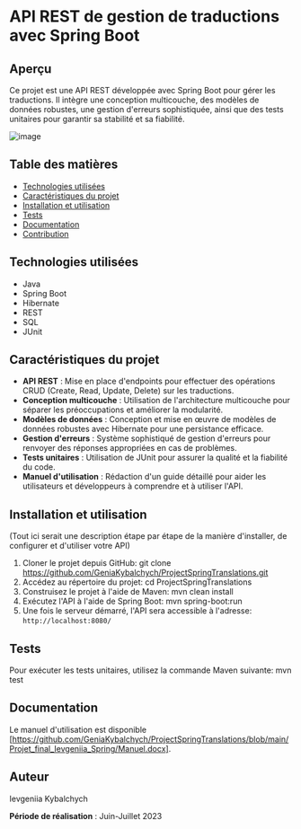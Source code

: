 # API REST de gestion de traductions avec Spring Boot

## Aperçu
Ce projet est une API REST développée avec Spring Boot pour gérer les traductions. Il intègre une conception multicouche, des modèles de données robustes, une gestion d'erreurs sophistiquée, ainsi que des tests unitaires pour garantir sa stabilité et sa fiabilité.

![image](https://github.com/GeniaKybalchych/ProjectSpringTranslations/assets/117115542/d6792e91-1f0c-42be-bd2b-6532aae22d36)


## Table des matières
- [Technologies utilisées](#technologies-utilisées)
- [Caractéristiques du projet](#caractéristiques-du-projet)
- [Installation et utilisation](#installation-et-utilisation)
- [Tests](#tests)
- [Documentation](#documentation)
- [Contribution](#contribution)

## Technologies utilisées
- Java
- Spring Boot
- Hibernate
- REST
- SQL
- JUnit

## Caractéristiques du projet
- **API REST** : Mise en place d'endpoints pour effectuer des opérations CRUD (Create, Read, Update, Delete) sur les traductions.
- **Conception multicouche** : Utilisation de l'architecture multicouche pour séparer les préoccupations et améliorer la modularité.
- **Modèles de données** : Conception et mise en œuvre de modèles de données robustes avec Hibernate pour une persistance efficace.
- **Gestion d'erreurs** : Système sophistiqué de gestion d'erreurs pour renvoyer des réponses appropriées en cas de problèmes.
- **Tests unitaires** : Utilisation de JUnit pour assurer la qualité et la fiabilité du code.
- **Manuel d'utilisation** : Rédaction d'un guide détaillé pour aider les utilisateurs et développeurs à comprendre et à utiliser l'API.

## Installation et utilisation
(Tout ici serait une description étape par étape de la manière d'installer, de configurer et d'utiliser votre API)

1. Cloner le projet depuis GitHub: git clone https://github.com/GeniaKybalchych/ProjectSpringTranslations.git
2. Accédez au répertoire du projet: cd ProjectSpringTranslations
3. Construisez le projet à l'aide de Maven: mvn clean install
4. Exécutez l'API à l'aide de Spring Boot: mvn spring-boot:run
5. Une fois le serveur démarré, l'API sera accessible à l'adresse: `http://localhost:8080/`

## Tests
Pour exécuter les tests unitaires, utilisez la commande Maven suivante:
mvn test

## Documentation
Le manuel d'utilisation est disponible [https://github.com/GeniaKybalchych/ProjectSpringTranslations/blob/main/Projet_final_Ievgeniia_Spring/Manuel.docx].

## Auteur

Ievgeniia Kybalchych

**Période de réalisation** : Juin-Juillet 2023  
